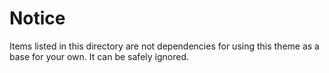 # Notice

Items listed in this directory are not dependencies for using this theme as a base for your own. It can be safely ignored.

